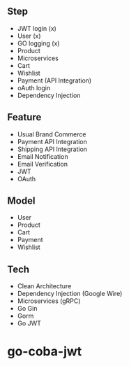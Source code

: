 ## Step
- JWT login (x)
- User (x)
- GO logging (x)
- Product
- Microservices
- Cart
- Wishlist
- Payment (API Integration)
- oAuth login
- Dependency Injection


## Feature
- Usual Brand Commerce
- Payment API Integration
- Shipping API Integration
- Email Notification
- Email Verification
- JWT
- OAuth

## Model
- User
- Product
- Cart
- Payment
- Wishlist

## Tech
- Clean Architecture
- Dependency Injection (Google Wire)
- Microservices (gRPC)
- Go Gin
- Gorm
- Go JWT

# go-coba-jwt
